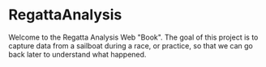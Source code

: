 # RegattaAnalysis
Welcome to the Regatta Analysis Web "Book".  The goal of this project is to capture data from a sailboat during a race, or practice, so that we can go back later to understand what happened. 
